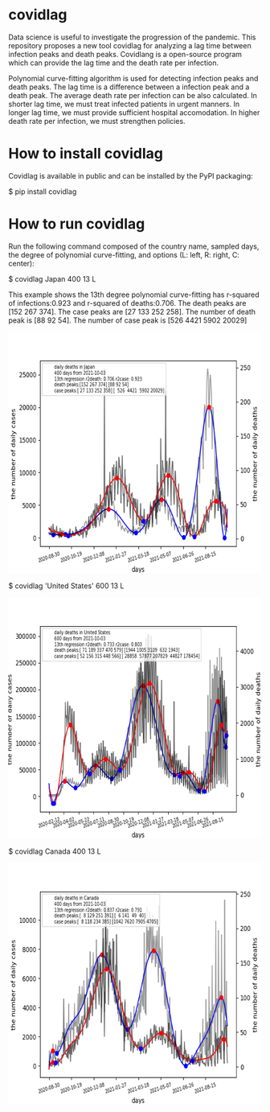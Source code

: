 # covidlag
Data science is useful to investigate the progression of the pandemic. 
This repository proposes a new tool covidlag for analyzing a lag time 
between infection peaks and death peaks. 
Covidlang is a open-source program which can provide the lag time and 
the death rate per infection.

Polynomial curve-fitting algorithm is used for detecting infection peaks and death peaks.
The lag time is a difference between a infection peak and a death peak.
The average death rate per infection can be also calculated.
In shorter lag time, we must treat infected patients in urgent manners.
In longer lag time, we must provide sufficient hospital accomodation.
In higher death rate per infection, we must strengthen policies.

# How to install covidlag
Covidlag is available in public and can be installed by the PyPI packaging:

$ pip install covidlag

# How to run covidlag
Run the following command composed of the country name, sampled days, the degree
of polynomial curve-fitting, and options (L: left, R: right, C: center):

$ covidlag Japan 400 13 L

This example shows the 13th degree polynomial curve-fitting has 
r-squared of infections:0.923 and r-squared of deaths:0.706.
The death peaks are [152 267 374].
The case peaks are [27 133 252 258].
The number of death peak is [88 92 54].
The number of case peak is [526 4421 5902 20029]

<img src='Japan.png' height=480 width=640>

$ covidlag 'United States' 600 13 L

<img src='United States.png' height=480 width=640>

$ covidlag Canada 400 13 L

<img src='Canada.png' height=480 width=640>
